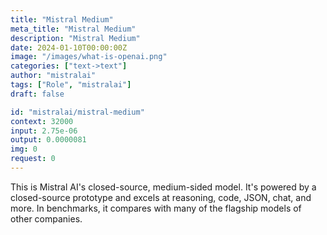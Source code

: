 ```yaml
---
title: "Mistral Medium"
meta_title: "Mistral Medium"
description: "Mistral Medium"
date: 2024-01-10T00:00:00Z
image: "/images/what-is-openai.png"
categories: ["text->text"]
author: "mistralai"
tags: ["Role", "mistralai"]
draft: false

id: "mistralai/mistral-medium"
context: 32000
input: 2.75e-06
output: 0.0000081
img: 0
request: 0
---
```


This is Mistral AI's closed-source, medium-sided model. It's powered by a closed-source prototype and excels at reasoning, code, JSON, chat, and more. In benchmarks, it compares with many of the flagship models of other companies.

